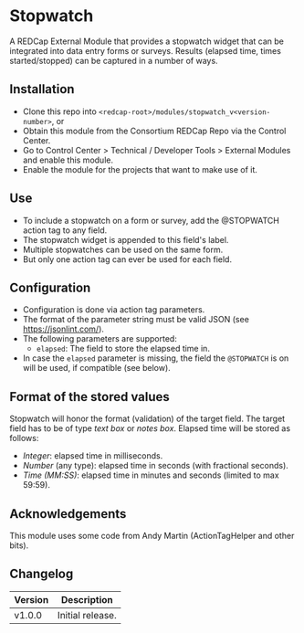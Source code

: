 # Stopwatch

A REDCap External Module that provides a stopwatch widget that can be integrated into data entry forms or surveys. Results (elapsed time, times started/stopped) can be captured in a number of ways.

## Installation

- Clone this repo into `<redcap-root>/modules/stopwatch_v<version-number>`, or
- Obtain this module from the Consortium REDCap Repo via the Control Center.
- Go to Control Center > Technical / Developer Tools > External Modules and enable this module.
- Enable the module for the projects that want to make use of it.

## Use

- To include a stopwatch on a form or survey, add the @STOPWATCH action tag to any field. 
- The stopwatch widget is appended to this field's label.
- Multiple stopwatches can be used on the same form.
- But only one action tag can ever be used for each field.

## Configuration

- Configuration is done via action tag parameters.
- The format of the parameter string must be valid JSON (see https://jsonlint.com/).
- The following parameters are supported:
  - `elapsed`: The field to store the elapsed time in.
- In case the `elapsed` parameter is missing, the field the `@STOPWATCH` is on will be used, if compatible (see below).

## Format of the stored values

Stopwatch will honor the format (validation) of the target field. The target field has to be of type _text box_ or _notes box_.
Elapsed time will be stored as follows:
- _Integer_: elapsed time in milliseconds.
- _Number_ (any type): elapsed time in seconds (with fractional seconds).
- _Time (MM:SS)_: elapsed time in minutes and seconds (limited to max 59:59).

## Acknowledgements

This module uses some code from Andy Martin (ActionTagHelper and other bits).

## Changelog

Version | Description
------- | ---------------------
v1.0.0  | Initial release.
